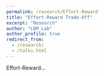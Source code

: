 ```yaml
---
permalink: /research/Effort-Reward
title: "Effort-Reward Trade-Off"
excerpt: "Research"
author: "LDM Lab"
author_profile: true
redirect_from: 
  - /research/
  - /talks.html
---
```


Effort-Reward... 
